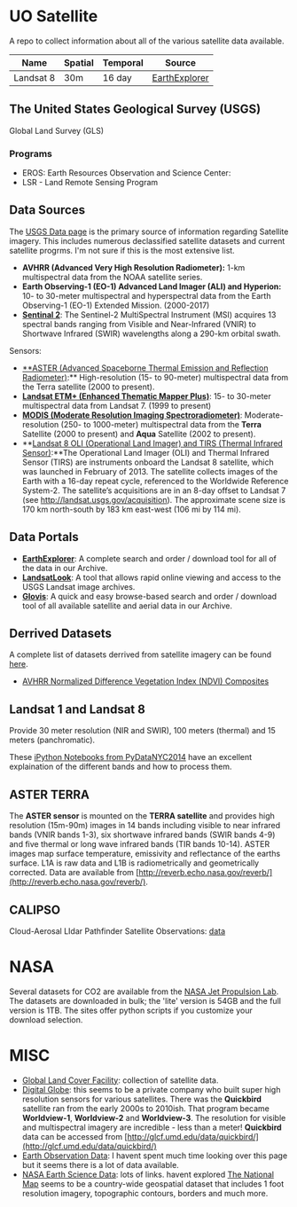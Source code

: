 # UO Satellite 

A repo to collect information about all of the various satellite data available.

| Name | Spatial | Temporal | Source |
| ---- | ------- | -------- | ------ |
| Landsat 8 | 30m |	16 day	|	[EarthExplorer](https://earthexplorer.usgs.gov/) |


## The United States Geological Survey (USGS)

Global Land Survey (GLS)

### Programs
- EROS: Earth Resources Observation and Science Center:
- LSR - Land Remote Sensing Program

## Data Sources
The [USGS Data page](https://eros.usgs.gov/satellite-imagery) is the primary source of information regarding Satellite imagery.  This includes numerous declassified satellite datasets and current satellite progrms.  I'm not sure if this is the most extensive list.

- **AVHRR (Advanced Very High Resolution Radiometer):** 1-km multispectral data from the NOAA satellite series.
- **Earth Observing-1 (EO-1) Advanced Land Imager (ALI) and Hyperion:** 10- to 30-meter multispectral and hyperspectral data from the Earth Observing-1 (EO-1) Extended Mission. (2000-2017)
- **[Sentinal 2](https://lta.cr.usgs.gov/sentinel_2)**: The Sentinel-2 MultiSpectral Instrument (MSI) acquires 13 spectral bands ranging from Visible and Near-Infrared (VNIR) to Shortwave Infrared (SWIR) wavelengths along a 290-km orbital swath.

Sensors:
- [**ASTER (Advanced Spaceborne Thermal Emission and Reflection Radiometer)](https://lpdaac.usgs.gov/dataset_discovery/aster):** High-resolution (15- to 90-meter) multispectral data from the Terra satellite (2000 to present).
- **[Landsat ETM+ (Enhanced Thematic Mapper Plus)](https://lta.cr.usgs.gov/LETMP)**: 15- to 30-meter multispectral data from Landsat 7. (1999 to present)
- **[MODIS (Moderate Resolution Imaging Spectroradiometer)](https://lpdaac.usgs.gov/dataset_discovery/modis)**: Moderate-resolution (250- to 1000-meter) multispectral data from the **Terra** Satellite (2000 to present) and **Aqua** Satellite (2002 to present).
- **[Landsat 8 OLI (Operational Land Imager) and TIRS (Thermal Infrared Sensor)](https://lta.cr.usgs.gov/L8):**The Operational Land Imager (OLI) and Thermal Infrared Sensor (TIRS) are instruments onboard the Landsat 8 satellite, which was launched in February of 2013. The satellite collects images of the Earth with a 16-day repeat cycle, referenced to the Worldwide Reference System-2. The satellite’s acquisitions are in an 8-day offset to Landsat 7 (see http://landsat.usgs.gov/acquisition). The approximate scene size is 170 km north-south by 183 km east-west (106 mi by 114 mi).

## Data Portals
- **[EarthExplorer](https://earthexplorer.usgs.gov/)**: A complete search and order / download tool for all of the data in our Archive.
- **[LandsatLook](https://landsatlook.usgs.gov/)**: A tool that allows rapid online viewing and access to the USGS Landsat image archives.
- **[Glovis](http://glovis.usgs.gov/)**: A quick and easy browse-based search and order / download tool of all available satellite and aerial data in our Archive.

## Derrived Datasets
A complete list of datasets derrived from satellite imagery can be found [here](https://eros.usgs.gov/land-cover).

- [AVHRR Normalized Difference Vegetation Index (NDVI) Composites](https://lta.cr.usgs.gov/NDVI)

## Landsat 1 and Landsat 8 
Provide 30 meter resolution (NIR and SWIR), 100 meters (thermal) and 15 meters (panchromatic).  

These [iPython Notebooks from PyDataNYC2014](https://github.com/HyperionAnalytics/PyDataNYC2014) have an excellent explaination of the different bands and how to process them. 

## ASTER TERRA
The **ASTER sensor** is mounted on the **TERRA satellite** and provides high resolution (15m-90m) images in 14 bands including visible to near infrared bands (VNIR bands 1-3), six shortwave infrared bands (SWIR bands 4-9) and five thermal or long wave infrared bands (TIR bands 10-14).  ASTER images map surface temperature, emissivity and reflectance of the earths surface.  L1A is raw data and L1B is radiometrically and geometrically corrected.  Data are available from [http://reverb.echo.nasa.gov/reverb/](http://reverb.echo.nasa.gov/reverb/).

## CALIPSO
Cloud-Aerosal LIdar Pathfinder Satellite Observations: [data](https://eosweb.larc.nasa.gov/project/calipso/calipso_table)

# NASA

Several datasets for CO2 are available from the [NASA Jet Propulsion Lab](https://co2.jpl.nasa.gov/).  The datasets are downloaded in bulk; the 'lite' version is 54GB and the full version is 1TB.  The sites offer python scripts if you customize your download selection.

# MISC
- [Global Land Cover Facility](http://glcf.umd.edu/data/): collection of satellite data.
- [Digital Globe](https://www.digitalglobe.com/): this seems to be a private company who built super high resolution sensors for various satellites.  There was the **Quickbird** satellite ran from the early 2000s to 2010ish.  That program became **Worldview-1**, **Worldview-2** and **Worldview-3**.  The resolution for visible and multispectral imagery are incredible - less than a meter!  **Quickbird** data can be accessed from [http://glcf.umd.edu/data/quickbird/](http://glcf.umd.edu/data/quickbird/)
- [Earth Observation Data](https://earthdata.nasa.gov/earth-observation-data): I havent spent much time looking over this page but it seems there is a lot of data available.
- [NASA Earth Science Data](http://eospso.gsfc.nasa.gov/content/nasa-earth-science-data): lots of links.  havent explored
[The National Map](https://viewer.nationalmap.gov/viewer/) seems to be a country-wide geospatial dataset that includes 1 foot resolution imagery, topographic contours, borders and much more.